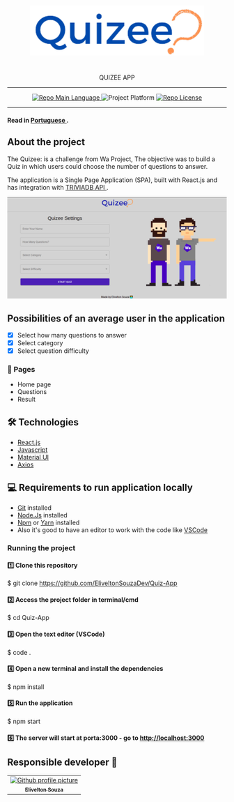 <div align="center">
     <img src="/.github/logo.png" width="400"/>
     <h1></h1>
     <p>QUIZEE APP</p>
     <hr />
     <p>
         <a href="https://developer.mozilla.org/en-US/docs/Web/JavaScript">
             <img src="https://img.shields.io/badge/language-Javascript-yellow" alt="Repo Main Language" />
         </a>
                            <img src="https://img.shields.io/badge/platform-web-blueviolet" alt="Project Platform" />
         </a>
         <a href="https://github.com/git/git-scm.com/blob/main/MIT-LICENSE.txt">
             <img src="https://img.shields.io/badge/licence-MIT-red" alt="Repo License" />
         </a>
     </p>
        <hr />

</div>

<h4>Read in <a href="https://github.com/EliveltonSouzaDev/Quiz-App/blob/main/README_port.md">Portuguese </a>.</h4>

## About the project

<p>
     The Quizee: is a challenge from Wa Project, The objective was to build a Quiz in which users could choose the number of questions to answer.
</p>

<p>The application is a Single Page Application (SPA), built with React.js and has integration with <a href="https://opentdb.com/api_config.php">TRIVIADB API </a>.
  
        
<div align="center">
     <img src="/.github/pagHome.png/" width="700" />
</div>

## Possibilities of an average user in the application

- [x] Select how many questions to answer
- [x] Select category
- [x] Select question difficulty

### 🔆 Pages

- Home page
- Questions
- Result

## 🛠 Technologies

- [React.js](https://reactjs.org/)
- [Javascript](https://developer.mozilla.org/en-US/docs/Web/JavaScript)
- [Material UI](https://material-ui.com/en/)
- [Axios](https://www.npmjs.com/package/axios)

## 💻 Requirements to run application locally

- [Git](https://git-scm.com/) installed
- [Node.Js](https://node.js.org/) installed
- [Npm](https://www.npmjs.com/) or [Yarn](https://yarnpkg.com/) installed
- Also it's good to have an editor to work with the code like [VSCode](https://code.visualstudio.com/)

### Running the project

#### 1️⃣ Clone this repository

$ git clone <https://github.com/EliveltonSouzaDev/Quiz-App>

#### 2️⃣ Access the project folder in terminal/cmd

$ cd Quiz-App

#### 3️⃣ Open the text editor (VSCode)

$ code .

#### 4️⃣ Open a new terminal and install the dependencies

$ npm install

#### 5️⃣ Run the application

$ npm start

#### 6️⃣ The server will start at porta:3000 - go to <http://localhost:3000>

## Responsible developer 👨

<table>
   <tr>
        <td align="center">
       <a href="https://github.com/EliveltonSouzaDev">
         <img src="https://avatars.githubusercontent.com/u/67668057" width="100px;" alt="Github profile picture"/><br>
         <sub>
           <b>Elivelton Souza</b>
         </sub>
       </a>
     </all>
   </tr>
</table>

</br>
